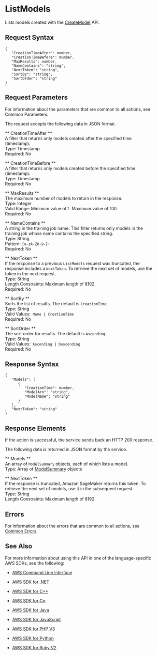 # ListModels<a name="API_ListModels"></a>

Lists models created with the [CreateModel](http://docs.aws.amazon.com/sagemaker/latest/dg/API_CreateModel.html) API\.

## Request Syntax<a name="API_ListModels_RequestSyntax"></a>

```
{
   "CreationTimeAfter": number,
   "CreationTimeBefore": number,
   "MaxResults": number,
   "NameContains": "string",
   "NextToken": "string",
   "SortBy": "string",
   "SortOrder": "string"
}
```

## Request Parameters<a name="API_ListModels_RequestParameters"></a>

For information about the parameters that are common to all actions, see Common Parameters\.

The request accepts the following data in JSON format\.

 ** CreationTimeAfter **   
A filter that returns only models created after the specified time \(timestamp\)\.  
Type: Timestamp  
Required: No

 ** CreationTimeBefore **   
A filter that returns only models created before the specified time \(timestamp\)\.  
Type: Timestamp  
Required: No

 ** MaxResults **   
The maximum number of models to return in the response\.  
Type: Integer  
Valid Range: Minimum value of 1\. Maximum value of 100\.  
Required: No

 ** NameContains **   
A string in the training job name\. This filter returns only models in the training job whose name contains the specified string\.  
Type: String  
Pattern: `[a-zA-Z0-9-]+`   
Required: No

 ** NextToken **   
If the response to a previous `ListModels` request was truncated, the response includes a `NextToken`\. To retrieve the next set of models, use the token in the next request\.  
Type: String  
Length Constraints: Maximum length of 8192\.  
Required: No

 ** SortBy **   
Sorts the list of results\. The default is `CreationTime`\.  
Type: String  
Valid Values:` Name | CreationTime`   
Required: No

 ** SortOrder **   
The sort order for results\. The default is `Ascending`\.  
Type: String  
Valid Values:` Ascending | Descending`   
Required: No

## Response Syntax<a name="API_ListModels_ResponseSyntax"></a>

```
{
   "Models": [ 
      { 
         "CreationTime": number,
         "ModelArn": "string",
         "ModelName": "string"
      }
   ],
   "NextToken": "string"
}
```

## Response Elements<a name="API_ListModels_ResponseElements"></a>

If the action is successful, the service sends back an HTTP 200 response\.

The following data is returned in JSON format by the service\.

 ** Models **   
An array of `ModelSummary` objects, each of which lists a model\.  
Type: Array of [ModelSummary](API_ModelSummary.md) objects

 ** NextToken **   
 If the response is truncated, Amazon SageMaker returns this token\. To retrieve the next set of models, use it in the subsequent request\.   
Type: String  
Length Constraints: Maximum length of 8192\.

## Errors<a name="API_ListModels_Errors"></a>

For information about the errors that are common to all actions, see [Common Errors](CommonErrors.md)\.

## See Also<a name="API_ListModels_SeeAlso"></a>

For more information about using this API in one of the language\-specific AWS SDKs, see the following:

+  [AWS Command Line Interface](http://docs.aws.amazon.com/goto/aws-cli/sagemaker-2017-07-24/ListModels) 

+  [AWS SDK for \.NET](http://docs.aws.amazon.com/goto/DotNetSDKV3/sagemaker-2017-07-24/ListModels) 

+  [AWS SDK for C\+\+](http://docs.aws.amazon.com/goto/SdkForCpp/sagemaker-2017-07-24/ListModels) 

+  [AWS SDK for Go](http://docs.aws.amazon.com/goto/SdkForGoV1/sagemaker-2017-07-24/ListModels) 

+  [AWS SDK for Java](http://docs.aws.amazon.com/goto/SdkForJava/sagemaker-2017-07-24/ListModels) 

+  [AWS SDK for JavaScript](http://docs.aws.amazon.com/goto/AWSJavaScriptSDK/sagemaker-2017-07-24/ListModels) 

+  [AWS SDK for PHP V3](http://docs.aws.amazon.com/goto/SdkForPHPV3/sagemaker-2017-07-24/ListModels) 

+  [AWS SDK for Python](http://docs.aws.amazon.com/goto/boto3/sagemaker-2017-07-24/ListModels) 

+  [AWS SDK for Ruby V2](http://docs.aws.amazon.com/goto/SdkForRubyV2/sagemaker-2017-07-24/ListModels) 